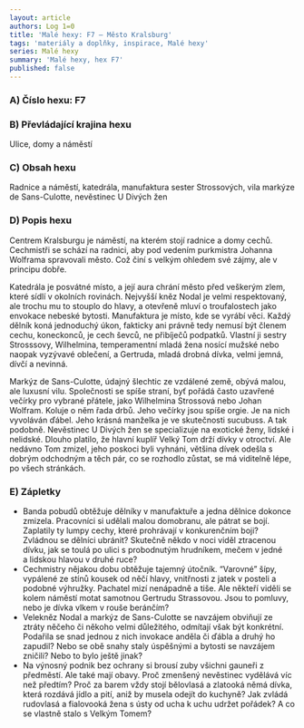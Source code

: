```yaml
---
layout: article
authors: Log 1=0
title: 'Malé hexy: F7 – Město Kralsburg'
tags: 'materiály a doplňky, inspirace, Malé hexy'
series: Malé hexy
summary: 'Malé hexy, hex F7'
published: false
---
```

### A) Číslo hexu: F7

### B) Převládající krajina hexu
Ulice, domy a náměstí
### C) Obsah hexu
Radnice a náměstí, katedrála, manufaktura sester Strossových, vila markýze de Sans-Culotte, nevěstinec U Divých žen
### D) Popis hexu
Centrem Kralsburgu je náměstí, na kterém stojí radnice a domy cechů. Cechmistři se schází na radnici, aby pod vedením purkmistra Johanna Wolframa spravovali město. Což činí s velkým ohledem své zájmy, ale v principu dobře. 

Katedrála je posvátné místo, a její aura chrání město před veškerým zlem, které sídlí v okolních rovinách. Nejvyšší kněz Nodal je velmi respektovaný, ale trochu mu to stouplo do hlavy, a otevřeně mluví o troufalostech jako envokace nebeské bytosti.
Manufaktura je místo, kde se vyrábí věci. Každý dělník koná jednoduchý úkon, fakticky ani právně tedy nemusí být členem cechu, koneckonců, je cech ševců, ne přibíječů podpatků. Vlastní ji sestry Strosssovy, Wilhelmina, temperamentní mladá žena nosící mužské nebo naopak vyzývavé oblečení, a Gertruda, mladá drobná dívka, velmi jemná, dívčí a nevinná.

Markýz de Sans-Culotte, údajný šlechtic ze vzdálené země, obývá malou, ale luxusní vilu. Společnosti se spíše straní, byť pořádá často uzavřené večírky pro vybrané přátele, jako Wilhelmina Strossová nebo Johan Wolfram. Koluje o něm řada drbů. Jeho večírky jsou spíše orgie. Je na nich vyvoláván ďábel. Jeho krásná manželka je ve skutečnosti sucubuss. A tak podobně.
Nevěstinec U Divých žen se specializuje na exotické ženy, lidské i nelidské. Dlouho platilo, že hlavní kuplíř Velký Tom drží dívky v otroctví. Ale nedávno Tom zmizel, jeho poskoci byli vyhnáni, většina dívek odešla s dobrým odchodným a těch pár, co se rozhodlo zůstat, se má viditelně lépe, po všech stránkách.
### E) Zápletky
- Banda pobudů obtěžuje dělníky v manufaktuře a jedna dělnice dokonce zmizela. Pracovníci si udělali malou domobranu, ale pátrat se bojí. Zaplatily ty lumpy cechy, které prohrávají v konkurenčním boji? Zvládnou se dělníci ubránit? Skutečně někdo v noci viděl ztracenou dívku, jak se toulá po ulici s probodnutým hrudníkem, mečem v jedné a lidskou hlavou v druhé ruce?
- Cechmistry nějakou dobu obtěžuje tajemný útočník. “Varovné” šípy, vypálené ze stínů kousek od něčí hlavy, vnitřnosti z jatek v posteli a podobné výhružky. Pachatel mizí nenápadně a tiše. Ale někteří viděli se kolem náměstí motat samotnou Gertrudu Strassovou. Jsou to pomluvy, nebo je dívka vlkem v rouše beránčím?
- Velekněz Nodal a markýz de Sans-Culotte se navzájem obviňují ze ztráty něčeho či někoho velmi důležitého, odmítají však být konkrétní. Podařila se snad jednou z nich invokace anděla či ďábla a druhý ho zapudil? Nebo se obě snahy staly úspěšnými a bytosti se navzájem zničili? Nebo to bylo ještě jinak?
- Na výnosný podnik bez ochrany si brousí zuby všichni gauneři z předměstí. Ale také mají obavy. Proč zmenšený nevěstinec vydělává víc než předtím? Proč za barem vždy stojí bělovlasá a zlatooká němá dívka, která rozdává jídlo a pití, aniž by musela odejít do kuchyně? Jak zvládá rudovlasá a fialovooká žena s ústy od ucha k uchu udržet pořádek? A co se vlastně stalo s Velkým Tomem?
